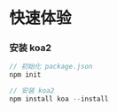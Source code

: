 # 快速体验

### 安装 koa2

```js
// 初始化 package.json
npm init

// 安装 koa2
npm install koa --install
```



